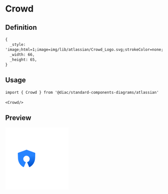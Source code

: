 # Crowd

## Definition

```
{
  _style: 'image;html=1;image=img/lib/atlassian/Crowd_Logo.svg;strokeColor=none;',
  _width: 66,
  _height: 65,
}
```

## Usage

```
import { Crowd } from '@diac/standard-components-diagrams/atlassian'

<Crowd/>
```

## Preview

<img src="./crowd.png" width="200"/>
